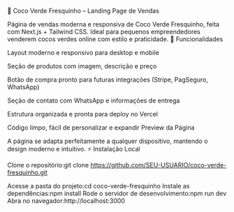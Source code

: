 🥥 Coco Verde Fresquinho – Landing Page de Vendas

Página de vendas moderna e responsiva de Coco Verde Fresquinho, feita com Next.js + Tailwind CSS. Ideal para pequenos empreendedores venderem cocos verdes online com estilo e praticidade.
🌟 Funcionalidades

Layout moderno e responsivo para desktop e mobile

Seção de produtos com imagem, descrição e preço

Botão de compra pronto para futuras integrações (Stripe, PagSeguro, WhatsApp)

Seção de contato com WhatsApp e informações de entrega

Estrutura organizada e pronta para deploy no Vercel

Código limpo, fácil de personalizar e expandir
Preview da Página

A página se adapta perfeitamente a qualquer dispositivo, mantendo o design moderno e intuitivo.
⚡ Instalação Local

Clone o repositório:git clone https://github.com/SEU-USUARIO/coco-verde-fresquinho.git

Acesse a pasta do projeto:cd coco-verde-fresquinho
Instale as dependências:npm install
Rode o servidor de desenvolvimento:npm run dev
Abra no navegador:http://localhost:3000


